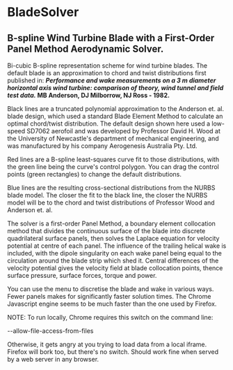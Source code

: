 # BladeSolver
## B-spline Wind Turbine Blade with a First-Order Panel Method Aerodynamic Solver.

Bi-cubic B-spline representation scheme for wind turbine blades. The default blade is an approximation to chord and twist distributions first published in: ***Performance and wake measurements on a 3 m diameter horizontal axis wind turbine: comparison of theory, wind tunnel and field test data.* MB Anderson, DJ Milborrow, NJ Ross - 1982.**
	
Black lines are a truncated polynomial approximation to the Anderson et. al. blade design, which used a standard Blade Element Method to calculate an optimal chord/twist distribution.  The default design shown here used a low-speed SD7062 aerofoil and was developed by Professor David H. Wood at the University of Newcastle's department of mechanical engineering, and was manufactured by his company Aerogenesis Australia Pty. Ltd.
	
Red lines are a B-spline least-squares curve fit to those distributions, with the green line being the curve's control polygon.  You can drag the control points (green rectangles) to change the default distributions.
	
Blue lines are the resulting cross-sectional distributions from the NURBS blade model.  The closer the fit to the black line, the closer the NURBS model will be to the chord and twist distributions of Professor Wood and Anderson et. al.

The solver is a first-order Panel Method, a boundary element collocation method that divides the continuous surface of the blade into discrete quadrilateral surface panels, then solves the Laplace equation for velocity potential at centre of each panel.  The influence of the trailing helical wake is included, with the dipole singularity on each wake panel being equal to the circulation around the blade strip which shed it.  Central differences of the velocity potential gives the velocity field at blade collocation points, thence surface pressure, surface forces, torque and power.

You can use the menu to discretise the blade and wake in various ways.  Fewer panels makes for significantly faster solution times.  The Chrome Javascript engine seems to be much faster than the one used by Firefox.

NOTE:  To run locally, Chrome requires this switch on the command line: 

--allow-file-access-from-files

Otherwise, it gets angry at you trying to load data from a local iframe.  Firefox will bork too, but there's no switch.
Should work fine when served by a web server in any browser.
